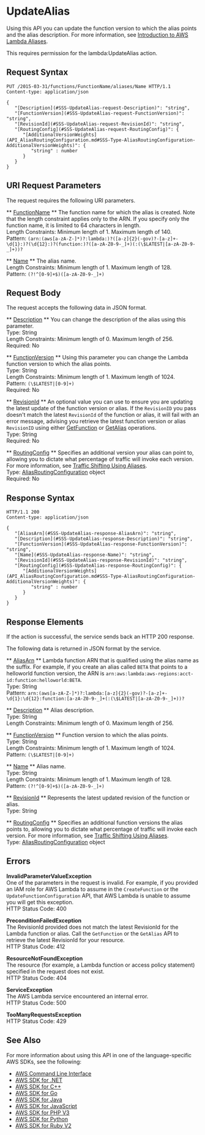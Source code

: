 # UpdateAlias<a name="API_UpdateAlias"></a>

Using this API you can update the function version to which the alias points and the alias description\. For more information, see [Introduction to AWS Lambda Aliases](https://docs.aws.amazon.com/lambda/latest/dg/aliases-intro.html)\.

This requires permission for the lambda:UpdateAlias action\.

## Request Syntax<a name="API_UpdateAlias_RequestSyntax"></a>

```
PUT /2015-03-31/functions/FunctionName/aliases/Name HTTP/1.1
Content-type: application/json

{
   "[Description](#SSS-UpdateAlias-request-Description)": "string",
   "[FunctionVersion](#SSS-UpdateAlias-request-FunctionVersion)": "string",
   "[RevisionId](#SSS-UpdateAlias-request-RevisionId)": "string",
   "[RoutingConfig](#SSS-UpdateAlias-request-RoutingConfig)": { 
      "[AdditionalVersionWeights](API_AliasRoutingConfiguration.md#SSS-Type-AliasRoutingConfiguration-AdditionalVersionWeights)": { 
         "string" : number 
      }
   }
}
```

## URI Request Parameters<a name="API_UpdateAlias_RequestParameters"></a>

The request requires the following URI parameters\.

 ** [FunctionName](#API_UpdateAlias_RequestSyntax) **   <a name="SSS-UpdateAlias-request-FunctionName"></a>
The function name for which the alias is created\. Note that the length constraint applies only to the ARN\. If you specify only the function name, it is limited to 64 characters in length\.  
Length Constraints: Minimum length of 1\. Maximum length of 140\.  
Pattern: `(arn:(aws[a-zA-Z-]*)?:lambda:)?([a-z]{2}(-gov)?-[a-z]+-\d{1}:)?(\d{12}:)?(function:)?([a-zA-Z0-9-_]+)(:(\$LATEST|[a-zA-Z0-9-_]+))?` 

 ** [Name](#API_UpdateAlias_RequestSyntax) **   <a name="SSS-UpdateAlias-request-Name"></a>
The alias name\.  
Length Constraints: Minimum length of 1\. Maximum length of 128\.  
Pattern: `(?!^[0-9]+$)([a-zA-Z0-9-_]+)` 

## Request Body<a name="API_UpdateAlias_RequestBody"></a>

The request accepts the following data in JSON format\.

 ** [Description](#API_UpdateAlias_RequestSyntax) **   <a name="SSS-UpdateAlias-request-Description"></a>
You can change the description of the alias using this parameter\.  
Type: String  
Length Constraints: Minimum length of 0\. Maximum length of 256\.  
Required: No

 ** [FunctionVersion](#API_UpdateAlias_RequestSyntax) **   <a name="SSS-UpdateAlias-request-FunctionVersion"></a>
Using this parameter you can change the Lambda function version to which the alias points\.  
Type: String  
Length Constraints: Minimum length of 1\. Maximum length of 1024\.  
Pattern: `(\$LATEST|[0-9]+)`   
Required: No

 ** [RevisionId](#API_UpdateAlias_RequestSyntax) **   <a name="SSS-UpdateAlias-request-RevisionId"></a>
An optional value you can use to ensure you are updating the latest update of the function version or alias\. If the `RevisionID` you pass doesn't match the latest `RevisionId` of the function or alias, it will fail with an error message, advising you retrieve the latest function version or alias `RevisionID` using either [GetFunction](https://docs.aws.amazon.com/lambda/latest/dg/API_GetFunction.html) or [GetAlias](https://docs.aws.amazon.com/lambda/latest/dg/API_GetAlias.html) operations\.  
Type: String  
Required: No

 ** [RoutingConfig](#API_UpdateAlias_RequestSyntax) **   <a name="SSS-UpdateAlias-request-RoutingConfig"></a>
Specifies an additional version your alias can point to, allowing you to dictate what percentage of traffic will invoke each version\. For more information, see [Traffic Shifting Using Aliases](lambda-traffic-shifting-using-aliases.md)\.  
Type: [AliasRoutingConfiguration](API_AliasRoutingConfiguration.md) object  
Required: No

## Response Syntax<a name="API_UpdateAlias_ResponseSyntax"></a>

```
HTTP/1.1 200
Content-type: application/json

{
   "[AliasArn](#SSS-UpdateAlias-response-AliasArn)": "string",
   "[Description](#SSS-UpdateAlias-response-Description)": "string",
   "[FunctionVersion](#SSS-UpdateAlias-response-FunctionVersion)": "string",
   "[Name](#SSS-UpdateAlias-response-Name)": "string",
   "[RevisionId](#SSS-UpdateAlias-response-RevisionId)": "string",
   "[RoutingConfig](#SSS-UpdateAlias-response-RoutingConfig)": { 
      "[AdditionalVersionWeights](API_AliasRoutingConfiguration.md#SSS-Type-AliasRoutingConfiguration-AdditionalVersionWeights)": { 
         "string" : number 
      }
   }
}
```

## Response Elements<a name="API_UpdateAlias_ResponseElements"></a>

If the action is successful, the service sends back an HTTP 200 response\.

The following data is returned in JSON format by the service\.

 ** [AliasArn](#API_UpdateAlias_ResponseSyntax) **   <a name="SSS-UpdateAlias-response-AliasArn"></a>
Lambda function ARN that is qualified using the alias name as the suffix\. For example, if you create an alias called `BETA` that points to a helloworld function version, the ARN is `arn:aws:lambda:aws-regions:acct-id:function:helloworld:BETA`\.  
Type: String  
Pattern: `arn:(aws[a-zA-Z-]*)?:lambda:[a-z]{2}(-gov)?-[a-z]+-\d{1}:\d{12}:function:[a-zA-Z0-9-_]+(:(\$LATEST|[a-zA-Z0-9-_]+))?` 

 ** [Description](#API_UpdateAlias_ResponseSyntax) **   <a name="SSS-UpdateAlias-response-Description"></a>
Alias description\.  
Type: String  
Length Constraints: Minimum length of 0\. Maximum length of 256\.

 ** [FunctionVersion](#API_UpdateAlias_ResponseSyntax) **   <a name="SSS-UpdateAlias-response-FunctionVersion"></a>
Function version to which the alias points\.  
Type: String  
Length Constraints: Minimum length of 1\. Maximum length of 1024\.  
Pattern: `(\$LATEST|[0-9]+)` 

 ** [Name](#API_UpdateAlias_ResponseSyntax) **   <a name="SSS-UpdateAlias-response-Name"></a>
Alias name\.  
Type: String  
Length Constraints: Minimum length of 1\. Maximum length of 128\.  
Pattern: `(?!^[0-9]+$)([a-zA-Z0-9-_]+)` 

 ** [RevisionId](#API_UpdateAlias_ResponseSyntax) **   <a name="SSS-UpdateAlias-response-RevisionId"></a>
Represents the latest updated revision of the function or alias\.  
Type: String

 ** [RoutingConfig](#API_UpdateAlias_ResponseSyntax) **   <a name="SSS-UpdateAlias-response-RoutingConfig"></a>
Specifies an additional function versions the alias points to, allowing you to dictate what percentage of traffic will invoke each version\. For more information, see [Traffic Shifting Using Aliases](lambda-traffic-shifting-using-aliases.md)\.  
Type: [AliasRoutingConfiguration](API_AliasRoutingConfiguration.md) object

## Errors<a name="API_UpdateAlias_Errors"></a>

 **InvalidParameterValueException**   
One of the parameters in the request is invalid\. For example, if you provided an IAM role for AWS Lambda to assume in the `CreateFunction` or the `UpdateFunctionConfiguration` API, that AWS Lambda is unable to assume you will get this exception\.  
HTTP Status Code: 400

 **PreconditionFailedException**   
The RevisionId provided does not match the latest RevisionId for the Lambda function or alias\. Call the `GetFunction` or the `GetAlias` API to retrieve the latest RevisionId for your resource\.  
HTTP Status Code: 412

 **ResourceNotFoundException**   
The resource \(for example, a Lambda function or access policy statement\) specified in the request does not exist\.  
HTTP Status Code: 404

 **ServiceException**   
The AWS Lambda service encountered an internal error\.  
HTTP Status Code: 500

 **TooManyRequestsException**   
HTTP Status Code: 429

## See Also<a name="API_UpdateAlias_SeeAlso"></a>

For more information about using this API in one of the language\-specific AWS SDKs, see the following:
+  [AWS Command Line Interface](https://docs.aws.amazon.com/goto/aws-cli/lambda-2015-03-31/UpdateAlias) 
+  [AWS SDK for \.NET](https://docs.aws.amazon.com/goto/DotNetSDKV3/lambda-2015-03-31/UpdateAlias) 
+  [AWS SDK for C\+\+](https://docs.aws.amazon.com/goto/SdkForCpp/lambda-2015-03-31/UpdateAlias) 
+  [AWS SDK for Go](https://docs.aws.amazon.com/goto/SdkForGoV1/lambda-2015-03-31/UpdateAlias) 
+  [AWS SDK for Java](https://docs.aws.amazon.com/goto/SdkForJava/lambda-2015-03-31/UpdateAlias) 
+  [AWS SDK for JavaScript](https://docs.aws.amazon.com/goto/AWSJavaScriptSDK/lambda-2015-03-31/UpdateAlias) 
+  [AWS SDK for PHP V3](https://docs.aws.amazon.com/goto/SdkForPHPV3/lambda-2015-03-31/UpdateAlias) 
+  [AWS SDK for Python](https://docs.aws.amazon.com/goto/boto3/lambda-2015-03-31/UpdateAlias) 
+  [AWS SDK for Ruby V2](https://docs.aws.amazon.com/goto/SdkForRubyV2/lambda-2015-03-31/UpdateAlias) 